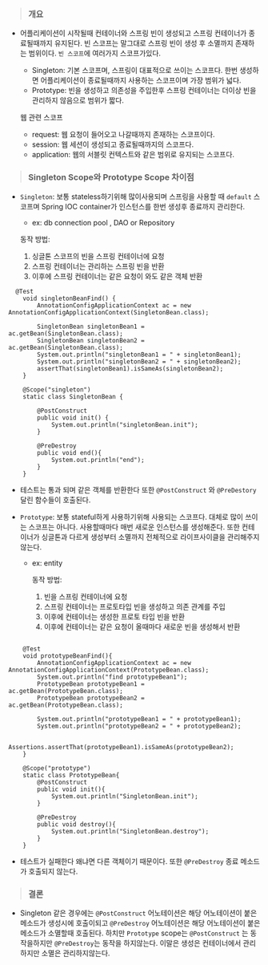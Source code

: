 > ### 개요
* 어플리케이션이 시작될때 컨테이너와 스프링 빈이 생성되고 스프링 컨테이너가 종료될때까지 유지된다. 빈 스코프는 말그대로 스프링 빈이 생성 후 소멸까지 존재하는 범위이다. `빈 스코프`에 여러가지 스코프가있다.
  
  * Singleton: 기본 스코프며, 스프링이 대표적으로 쓰이는 스코프다. 한번 생성하면 어플리케이션이 종료될때까지 사용하는 스코프이며 가장 범위가 넓다.
  * Prototype: 빈을 생성하고 의존성을 주입한후 스프링 컨테이너는 더이상 빈을 관리하지 않음으로 범위가 짧다.
  
  웹 관련 스코프
  * request: 웹 요청이 들어오고 나갈때까지 존재하는 스코프이다.
  * session: 웹 세션이 생성되고 종료될때까지의 스코프다.
  * application: 웹의 서블릿 컨텍스트와 같은 범위로 유지되는 스코프다.


> ### Singleton Scope와 Prototype Scope 차이점
* `Singleton`: 보통 stateless하기위해 많이사용되며 스프링을 사용할 때 `default` 스코프며 Spring IOC container가 인스턴스를 한번 생성후 종료까지 관리한다. 
  * ex: db connection pool , DAO or Repository
   
   동작 방법:
    1. 싱글톤 스코프의 빈을 스프링 컨테이너에 요청
    2. 스프링 컨테이너는 관리하는 스프링 빈을 반환
    3. 이후에 스프링 컨테이너는 같은 요청이 와도 같은 객체 반환  
```
  @Test
    void singletonBeanFind() {
        AnnotationConfigApplicationContext ac = new AnnotationConfigApplicationContext(SingletonBean.class);

        SingletonBean singletonBean1 = ac.getBean(SingletonBean.class);
        SingletonBean singletonBean2 = ac.getBean(SingletonBean.class);
        System.out.println("singletonBean1 = " + singletonBean1);
        System.out.println("singletonBean2 = " + singletonBean2);
        assertThat(singletonBean1).isSameAs(singletonBean2);
    }

    @Scope("singleton")
    static class SingletonBean {

        @PostConstruct
        public void init() {
            System.out.println("singletonBean.init");
        }

        @PreDestroy
        public void end(){
            System.out.println("end");
        }
    }
```
* 테스트는 통과 되며 같은 객체를 반환한다 또한 `@PostConstruct` 와 `@PreDestory` 달린 함수들이 호출된다. 


* `Prototype`: 보통 stateful하게 사용하기위해 사용되는 스코프다. 대체로 많이 쓰이는 스코프는 아니다. 사용할때마다 매번 새로운 인스턴스를 생성해준다. 또한 컨테이너가 싱글톤과 다르게 생성부터 소멸까지 전체적으로 라이프사이클을 관리해주지 않는다.
  * ex: entity

    동작 방법:
    1. 빈을 스프링 컨테이너에 요청
    2. 스프링 컨테이너는 프로토타입 빈을 생성하고 의존 관계를 주입
    3. 이후에 컨테이너는 생성한 프로토 타입 빈을 반환
    4. 이후에 컨테이너는 같은 요청이 올때마다 새로운 빈을 생성해서 반환
  
```

    @Test
    void prototypeBeanFind(){
        AnnotationConfigApplicationContext ac = new AnnotationConfigApplicationContext(PrototypeBean.class);
        System.out.println("find prototypeBean1");
        PrototypeBean prototypeBean1 = ac.getBean(PrototypeBean.class);
        PrototypeBean prototypeBean2 = ac.getBean(PrototypeBean.class);

        System.out.println("prototypeBean1 = " + prototypeBean1);
        System.out.println("prototypeBean2 = " + prototypeBean2);

        Assertions.assertThat(prototypeBean1).isSameAs(prototypeBean2);
    }

    @Scope("prototype")
    static class PrototypeBean{
        @PostConstruct
        public void init(){
            System.out.println("SingletonBean.init");
        }

        @PreDestroy
        public void destroy(){
            System.out.println("SingletonBean.destroy");
        }
    }
```
* 테스트가 실패한다 왜냐면 다른 객체이기 때문이다. 또한 `@PreDestroy`  종료 메소드가 호출되지 않는다. 
  

> ### 결론  
* Singleton 같은 경우에는 `@PostConstruct` 어노테이션은 해당 어노테이션이 붙은 메소드가 생성시에 호출이되고 `@PreDestroy` 어노테이션은 해당 어노테이션이 붙은 메소드가 소멸할때 호출된다. 하치만 `Prototype` scope는 `@PostConstruct` 는 동작을하지만 `@PreDestroy`는 동작을 하지않는다. 이말은 생성은 컨테이너에서 관리하지만 소멸은 관리하지않는다.  


